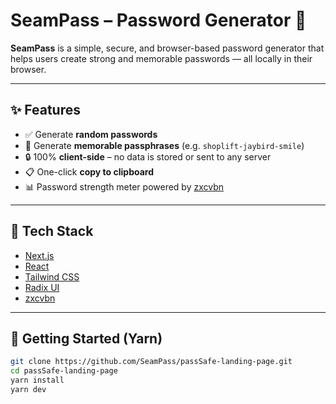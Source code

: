 # SeamPass – Password Generator 🔐

**SeamPass** is a simple, secure, and browser-based password generator that helps users create strong and memorable passwords — all locally in their browser.

---

## ✨ Features

- ✅ Generate **random passwords**
- 🧠 Generate **memorable passphrases** (e.g. `shoplift-jaybird-smile`)
- 🔒 100% **client-side** – no data is stored or sent to any server
- 📋 One-click **copy to clipboard**
- 📊 Password strength meter powered by [zxcvbn](https://github.com/dropbox/zxcvbn)

---

## 🧪 Tech Stack

- [Next.js](https://nextjs.org/)
- [React](https://reactjs.org/)
- [Tailwind CSS](https://tailwindcss.com/)
- [Radix UI](https://www.radix-ui.com/)
- [zxcvbn](https://github.com/dropbox/zxcvbn)

---

## 🚀 Getting Started (Yarn)

```bash
git clone https://github.com/SeamPass/passSafe-landing-page.git
cd passSafe-landing-page
yarn install
yarn dev
```
